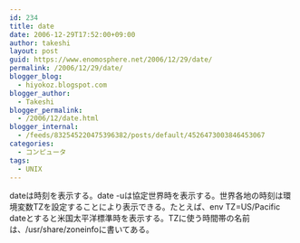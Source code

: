```yaml
---
id: 234
title: date
date: 2006-12-29T17:52:00+09:00
author: takeshi
layout: post
guid: https://www.enomosphere.net/2006/12/29/date/
permalink: /2006/12/29/date/
blogger_blog:
  - hiyokoz.blogspot.com
blogger_author:
  - Takeshi
blogger_permalink:
  - /2006/12/date.html
blogger_internal:
  - /feeds/832545220475396382/posts/default/4526473003846453067
categories:
  - コンピュータ
tags:
  - UNIX
---
```

dateは時刻を表示する。date -uは協定世界時を表示する。世界各地の時刻は環境変数TZを設定することにより表示できる。たとえば、env TZ=US/Pacific dateとすると米国太平洋標準時を表示する。TZに使う時間帯の名前は、/usr/share/zoneinfoに書いてある。